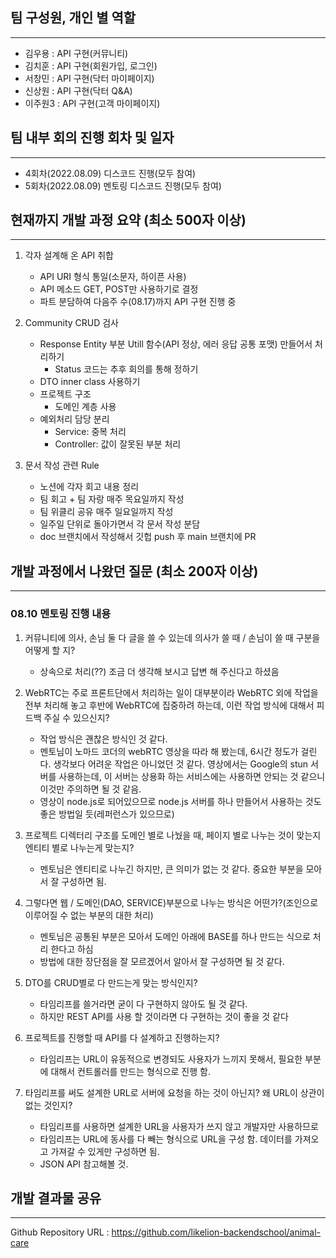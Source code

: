 ## 팀 구성원, 개인 별 역할

---
+ 김우용 : API 구현(커뮤니티)
+ 김치훈 : API 구현(회원가입, 로그인)
+ 서창민 : API 구현(닥터 마이페이지)
+ 신상원 : API 구현(닥터 Q&A)
+ 이주원3 : API 구현(고객 마이페이지)


## 팀 내부 회의 진행 회차 및 일자

---
+ 4회차(2022.08.09) 디스코드 진행(모두 참여)
+ 5회차(2022.08.09) 멘토링 디스코드 진행(모두 참여)


## 현재까지 개발 과정 요약 (최소 500자 이상)

---
1. 각자 설계해 온 API 취합
    + API URI 형식 통일(소문자, 하이픈 사용)
    + API 메소드 GET, POST만 사용하기로 결정
    + 파트 분담하여 다음주 수(08.17)까지 API 구현 진행 중


2. Community CRUD 검사
    + Response Entity 부분 Utill 함수(API 정상, 에러 응답 공통 포맷) 만들어서 처리하기
        + Status 코드는 추후 회의를 통해 정하기
    + DTO inner class 사용하기
    + 프로젝트 구조
        + 도메인 계층 사용
    + 예외처리 담당 분리
        + Service: 중복 처리
        + Controller: 값이 잘못된 부분 처리


3. 문서 작성 관련 Rule
    + 노션에 각자 회고 내용 정리
    + 팀 회고 + 팀 자랑 매주 목요일까지 작성
    + 팀 위클리 공유 매주 일요일까지 작성
    + 일주일 단위로 돌아가면서 각 문서 작성 분담
    + doc 브랜치에서 작성해서 깃헙 push 후 main 브랜치에 PR


## 개발 과정에서 나왔던 질문 (최소 200자 이상)

---
### 08.10 멘토링 진행 내용

1. 커뮤니티에 의사, 손님 둘 다 글을 쓸 수 있는데 의사가 쓸 때 / 손님이 쓸 때 구분을 어떻게 할 지?
   + 상속으로 처리(??) 조금 더 생각해 보시고 답변 해 주신다고 하셨음


2. WebRTC는 주로 프론트단에서 처리하는 일이 대부분이라 WebRTC 외에 작업을 전부 처리해 놓고 후반에 WebRTC에 집중하려 하는데, 이런 작업 방식에 대해서 피드백 주실 수 있으신지?
   + 작업 방식은 괜찮은 방식인 것 같다.
   + 멘토님이 노마드 코더의 webRTC 영상을 따라 해 봤는데, 6시간 정도가 걸린다. 생각보다 어려운 작업은 아니었던 것 같다. 영상에서는 Google의 stun 서버를 사용하는데, 이 서버는 상용화 하는 서비스에는 사용하면 안되는 것 같으니 이것만 주의하면 될 것 같음.
   + 영상이 node.js로 되어있으므로 node.js 서버를 하나 만들어서 사용하는 것도 좋은 방법일 듯(레퍼런스가 있으므로)


3. 프로젝트 디렉터리 구조를 도메인 별로 나눴을 때, 페이지 별로 나누는 것이 맞는지 엔티티 별로 나누는게 맞는지?
   + 멘토님은 엔티티로 나누긴 하지만, 큰 의미가 없는 것 같다. 중요한 부분을 모아서 잘 구성하면 됨.
   

4. 그렇다면 웹 / 도메인(DAO, SERVICE)부분으로 나누는 방식은 어떤가?(조인으로 이루어질 수 없는 부분의 대한 처리)
   + 멘토님은 공통된 부분은 모아서 도메인 아래에 BASE를 하나 만드는 식으로 처리 한다고 하심
   + 방법에 대한 장단점을 잘 모르겠어서 알아서 잘 구성하면 될 것 같다.


5. DTO를 CRUD별로 다 만드는게 맞는 방식인지?
   + 타임리프를 쓸거라면 굳이 다 구현하지 않아도 될 것 같다.
   + 하지만 REST API를 사용 할 것이라면 다 구현하는 것이 좋을 것 같다


6. 프로젝트를 진행할 때 API를 다 설계하고 진행하는지?
   + 타임리프는 URL이 유동적으로 변경되도 사용자가 느끼지 못해서, 필요한 부분에 대해서 컨트롤러를 만드는 형식으로 진행 함.


7. 타임리프를 써도 설계한 URL로 서버에 요청을 하는 것이 아닌지? 왜 URL이 상관이 없는 것인지?
   + 타임리프를 사용하면 설계한 URL을 사용자가 쓰지 않고 개발자만 사용하므로
   + 타임리프는 URL에 동사를 다 빼는 형식으로 URL을 구성 함. 데이터를 가져오고 가져갈 수 있게만 구성하면 됨.
   + JSON API 참고해볼 것.


## 개발 결과물 공유

---
Github Repository URL : https://github.com/likelion-backendschool/animal-care
